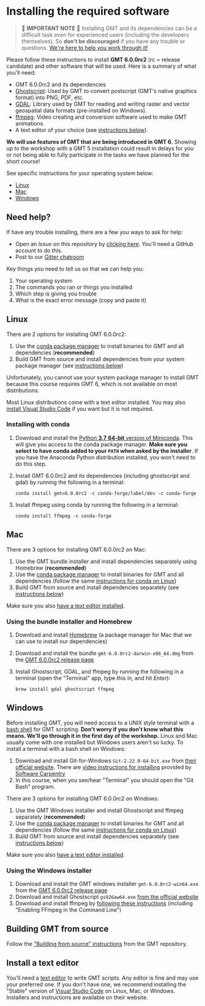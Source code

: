 # Installing the required software


> 🚨 **IMPORTANT NOTE** 🚨
> Installing GMT and its dependencies can be a difficult task even for experienced
> users (including the developers themselves). So **don't be discouraged** if you
> have any trouble or questions. [We're here to help you work through it!](#need-help)


Please follow these instructions to install **GMT 6.0.0rc2** (rc = release candidate)
and other software that will be used. Here is a summary of what you'll need:

* GMT 6.0.0rc2 and its dependencies
* [Ghostscript](https://ghostscript.com/): Used by GMT to convert postscript (GMT's
  native graphics format) into PNG, PDF, etc.
* [GDAL](https://gdal.org/): Library used by GMT for reading and writing raster and
  vector geospatial data formats (pre-installed on Windows).
* [ffmpeg](https://ffmpeg.org/): Video creating and conversion software used to make GMT
  animations.
* A text editor of your choice (see [instructions below](#install-a-text-editor)).

**We will use features of GMT that are being introduced in GMT 6.** Showing up to the
workshop with a GMT 5 installation could result in delays for you or not being able to
fully participate in the tasks we have planned for the short course!

See specific instructions for your operating system below:

* [Linux](#linux)
* [Mac](#mac)
* [Windows](#windows)


## Need help?

If have any trouble installing, there are a few you ways to ask for help:

* Open an *Issue* on this repository by
  [clicking here](https://github.com/GenericMappingTools/2019-unavco-course/issues/new/choose).
  You'll need a GitHub account to do this.
* Post to our [Gitter chatroom](https://gitter.im/GenericMappingTools/2019-unavco-course)

Key things you need to tell us so that we can help you:

1. Your operating system
2. The commands you ran or things you installed
3. Which step is giving you trouble
4. What is the exact error message (copy and paste it)


## Linux

There are 2 options for installing GMT 6.0.0rc2:

1. Use the [conda package manager](https://conda.io/en/latest/) to install
   binaries for GMT and all dependencies (**recommended**)
2. Build GMT from source and install dependencies from your system package manager (see
   [instructions below](#building-gmt-from-source))

Unfortunately, you cannot use your system package manager to install GMT because this
course requires GMT 6, which is not available on most distributions.

Most Linux distributions come with a text editor installed. You may also
[install Visual Studio Code](#install-a-text-editor) if you want but it is not required.

### Installing with conda

1. Download and install the [Python **3.7** **64-bit** version of Miniconda](https://conda.io/en/latest/miniconda.html).
   This will give you access to the conda package manager. **Make sure you select to
   have conda added to your `PATH` when asked by the installer**. If you have
   the Anaconda Python distribution installed, you won't need to do this step.
2. Install GMT 6.0.0rc2 and its dependencies (including ghostscript and gdal) by running
   the following in a terminal:

   ```
   conda install gmt=6.0.0rc2 -c conda-forge/label/dev -c conda-forge
   ```

3. Install ffmpeg using conda by running the following in a terminal:

   ```
   conda install ffmpeg -c conda-forge
   ```


## Mac

There are 3 options for installing GMT 6.0.0rc2 on Mac:

1. Use the GMT bundle installer and install dependencies separately using Homebrew
   (**recommended**)
2. Use the [conda package manager](https://conda.io/en/latest/) to install
   binaries for GMT and all dependencies
   (follow the same [instructions for conda on Linux](#installing-with-conda))
3. Build GMT from source and install dependencies separately (see
   [instructions below](#building-gmt-from-source))

Make sure you also [have a text editor installed](#install-a-text-editor).

### Using the bundle installer and Homebrew

1. Download and install [Homebrew](https://brew.sh/) (a package manager for Mac that we
   can use to install our dependencies)
2. Download and install the bundle `gmt-6.0.0rc2-darwin-x86_64.dmg` from the
   [GMT 6.0.0rc2 release page](https://github.com/GenericMappingTools/gmt/releases/tag/6.0.0rc2)
3. Install Ghostscript, GDAL, and ffmpeg by running the following in a terminal (open
   the "Terminal" app, type this in, and hit *Enter*):

   ```
   brew install gdal ghostscript ffmpeg
   ```


## Windows

Before installing GMT, you will need access to a UNIX style terminal with a
[bash shell](https://en.wikipedia.org/wiki/Bash_%28Unix_shell%29) for GMT scripting.
**Don't worry if you don't know what this means. We'll go through it in the first day of
the workshop.**
Linux and Mac usually come with one installed but Windows users aren't so lucky.
To install a terminal with a bash shell on Windows:

1. Download and install Git-for-Windows `Git-2.22.0-64-bit.exe` from
   [their official website](https://gitforwindows.org/).
   There are
   [video instructions for installing](https://www.youtube.com/watch?v=339AEqk9c-8)
   provided by [Software Carpentry](https://software-carpentry.org/)
2. In this course, when you see/hear "Terminal" you should open the "Git Bash" program.

There are 3 options for installing GMT 6.0.0rc2 on Windows:

1. Use the GMT Windows installer and install Ghostscript and ffmpeg separately
   (**recommended**)
2. Use the [conda package manager](https://conda.io/en/latest/) to install
   binaries for GMT and all dependencies
   (follow the same [instructions for conda on Linux](#installing-with-conda))
3. Build GMT from source and install dependencies separately (see
   [instructions below](#building-gmt-from-source))

Make sure you also [have a text editor installed](#install-a-text-editor).

### Using the Windows installer

1. Download and install the GMT windows installer `gmt-6.0.0rc2-win64.exe` from the
   [GMT 6.0.0rc2 release page](https://github.com/GenericMappingTools/gmt/releases/tag/6.0.0rc2)
2. Download and install Ghostscript `gs926aw64.exe` [from the official website](https://github.com/ArtifexSoftware/ghostpdl-downloads/releases/tag/gs926)
3. Download and install ffmpeg by [following these instructions](https://www.wikihow.com/Install-FFmpeg-on-Windows)
   (including "Enabling FFmpeg in the Command Line")


## Building GMT from source

Follow the
["Building from source" instructions](https://github.com/GenericMappingTools/gmt/blob/master/BUILDING.md)
from the GMT repository.


## Install a text editor

You'll need a [text editor](https://en.wikipedia.org/wiki/Text_editor) to write GMT
scripts.
Any editor is fine and may use your preferred one.
If you don't have one, we recommend installing the "Stable" version of [Visual Studio
Code](https://code.visualstudio.com/) on Linux, Mac, or Windows.
Installers and instructions are available on their website.
